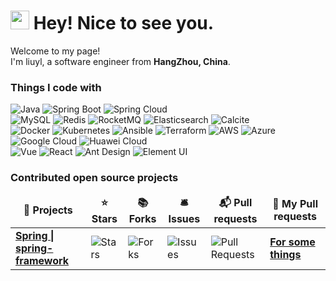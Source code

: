 <h1><img src="https://emojis.slackmojis.com/emojis/images/1531849430/4246/blob-sunglasses.gif?1531849430" width="30"/> Hey! Nice to see you.</h1>
<p>Welcome to my page! </br> I'm liuyl, a software engineer from <b>HangZhou, China</b>. </p>
<h3>Things I code with</h3>
<p>
  <img alt="Java" src="https://img.shields.io/badge/-Java-ED8B00?style=flat-square&logo=java&logoColor=white" />  
  <img alt="Spring Boot" src="https://img.shields.io/badge/-Spring%20Boot-6DB33F?style=flat-square&logo=spring&logoColor=white" />  
  <img alt="Spring Cloud" src="https://img.shields.io/badge/-Spring%20Cloud-6DB33F?style=flat-square&logo=spring&logoColor=white" />  
  </br>
  <img alt="MySQL" src="https://img.shields.io/badge/-MySQL-0073e6?style=flat-square&logo=mysql&logoColor=white" />
  <img alt="Redis" src="https://img.shields.io/badge/-Redis-DC382D?style=flat-square&logo=redis&logoColor=white" />  
  <img alt="RocketMQ" src="https://img.shields.io/badge/-RocketMQ-FF6600?style=flat-square&logo=rocketmq&logoColor=white" />  
  <img alt="Elasticsearch" src="https://img.shields.io/badge/-Elasticsearch-005571?style=flat-square&logo=elasticsearch&logoColor=white" />
  <img alt="Calcite" src="https://img.shields.io/badge/-Calcite-blue?style=flat-square" />
  </br>
  <img alt="Docker" src="https://img.shields.io/badge/-Docker-46a2f1?style=flat-square&logo=docker&logoColor=white" />  
  <img alt="Kubernetes" src="https://img.shields.io/badge/-Kubernetes-326CE5?style=flat-square&logo=kubernetes&logoColor=white" />  
  <img alt="Ansible" src="https://img.shields.io/badge/-Ansible-19171F?style=flat-square&logo=ansible&logoColor=white" />  
  <img alt="Terraform" src="https://img.shields.io/badge/-Terraform-26A69A?style=flat-square&logo=terraform&logoColor=white" /> 
  <img alt="AWS" src="https://img.shields.io/badge/-AWS-232F3E?style=flat-square&logo=amazon-aws&logoColor=white" />  
  <img alt="Azure" src="https://img.shields.io/badge/-Azure-0072C6?style=flat-square&logo=microsoft-azure&logoColor=white" />  
  <img alt="Google Cloud" src="https://img.shields.io/badge/-Google%20Cloud-4285F4?style=flat-square&logo=google-cloud&logoColor=white" />  
  <img alt="Huawei Cloud" src="https://img.shields.io/badge/-Huawei%20Cloud-E67A2E?style=flat-square&logo=huawei-cloud&logoColor=white" />
  </br>
  <img alt="Vue" src="https://img.shields.io/badge/-Vue-41b883?style=flat-square&logo=vue.js&logoColor=white" />  
  <img alt="React" src="https://img.shields.io/badge/-React-45b8d8?style=flat-square&logo=react&logoColor=white" />  
  <img alt="Ant Design" src="https://img.shields.io/badge/-Ant%20Design-blue?style=flat-square&logo=ant-design&logoColor=white" />  
  <img alt="Element UI" src="https://img.shields.io/badge/-Element%20UI-409EFF?style=flat-square&logo=element-ui&logoColor=white" />
</p>
<h3>Contributed open source projects</h3>
<table>
  <thead align="center">
    <tr border: none;>
      <td><b>🎁 Projects</b></td>
      <td><b>⭐ Stars</b></td>
      <td><b>📚 Forks</b></td>
      <td><b>🛎 Issues</b></td>
      <td><b>📬 Pull requests</b></td>
      <td><b>🚀 My Pull requests</b></td>
    </tr>
  </thead>
  <tbody>
    <tr>
      <td><a href="https://github.com/spring-projects/spring-framework"><b>Spring | spring-framework</b></a></td>
      <td><img alt="Stars" src="https://img.shields.io/github/stars/spring-projects/spring-framework?style=flat-square&labelColor=343b41"/></td>
      <td><img alt="Forks" src="https://img.shields.io/github/forks/spring-projects/spring-framework?style=flat-square&labelColor=343b41"/></td>
      <td><img alt="Issues" src="https://img.shields.io/github/issues/spring-projects/spring-framework?style=flat-square&labelColor=343b41"/></td>
      <td><img alt="Pull Requests" src="https://img.shields.io/github/issues-pr/spring-projects/spring-framework?style=flat-square&labelColor=343b41"/></td>
      <td>
        <a href=""><b>For some things</b></a>
      </td>
    </tr>
    
  </tbody>
</table>

